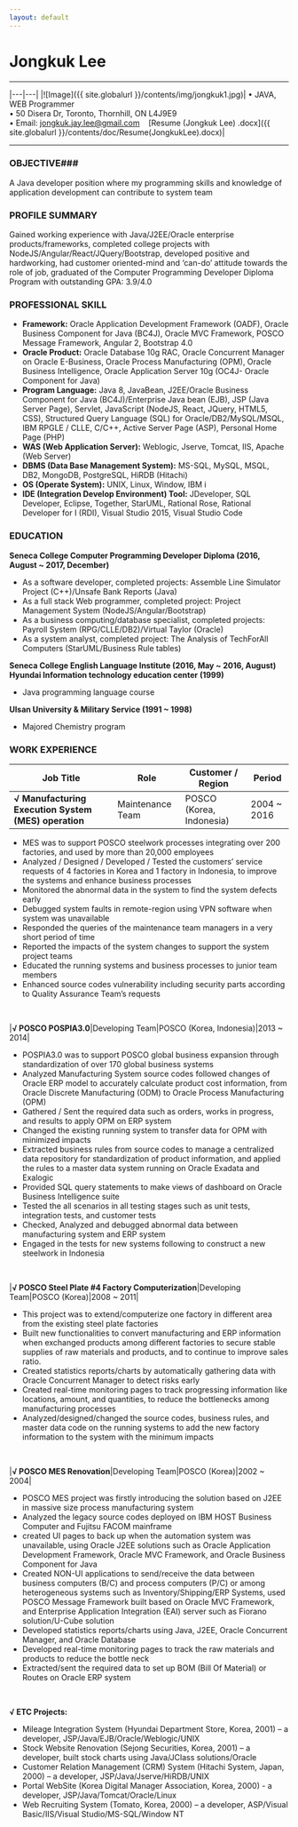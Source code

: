 ```yaml
---
layout: default
---
```

# Jongkuk Lee

---

|---|---|
|![Image]({{ site.globalurl }}/contents/img/jongkuk1.jpg)| • JAVA, WEB Programmer <br />• 50 Disera Dr, Toronto, Thornhill, ON L4J9E9 <br /> • Email: [jongkuk.jay.lee@gmail.com](mailto://jongkuk.jay.lee@gmail.com) &nbsp;&nbsp;&nbsp;[Resume (Jongkuk Lee) .docx]({{ site.globalurl }}/contents/doc/Resume(JongkukLee).docx)|

---
### OBJECTIVE### 
A Java developer position where my programming skills and knowledge of application development can contribute to system team

### PROFILE SUMMARY ###
Gained working experience with Java/J2EE/Oracle enterprise products/frameworks, completed college projects with NodeJS/Angular/React/JQuery/Bootstrap, developed positive and hardworking, had customer oriented-mind and ‘can-do’ attitude towards the role of job, graduated of the Computer Programming Developer Diploma Program with outstanding GPA: 3.9/4.0

### PROFESSIONAL SKILL ###
- **Framework:** Oracle Application Development Framework (OADF), Oracle Business Component for Java (BC4J), Oracle MVC Framework, POSCO Message Framework, Angular 2, Bootstrap 4.0 <br>
- **Oracle Product:** Oracle Database 10g RAC, Oracle Concurrent Manager on Oracle E-Business, Oracle Process Manufacturing (OPM), Oracle Business Intelligence, Oracle Application Server 10g (OC4J- Oracle Component for Java) <br>
- **Program Language:** Java 8, JavaBean, J2EE/Oracle Business Component for Java (BC4J)/Enterprise Java bean (EJB), JSP (Java Server Page), Servlet, JavaScript (NodeJS, React, JQuery, HTML5, CSS), Structured Query Language (SQL) for Oracle/DB2/MySQL/MSQL, IBM RPGLE / CLLE, C/C++, Active Server Page (ASP), Personal Home Page (PHP) <br>
- **WAS (Web Application Server):** Weblogic, Jserve, Tomcat, IIS, Apache (Web Server) <br>
- **DBMS (Data Base Management System):** MS-SQL, MySQL, MSQL, DB2, MongoDB, PostgreSQL, HiRDB (Hitachi) <br>
- **OS (Operate System):** UNIX, Linux, Window, IBM i <br>
- **IDE (Integration Develop Environment) Tool:** JDeveloper, SQL Developer, Eclipse, Together, StarUML, Rational Rose, Rational Developer for I (RDI), Visual Studio 2015, Visual Studio Code <br>


### EDUCATION ###

**Seneca College Computer Programming Developer Diploma	(2016, August ~ 2017, December)**<br>
- As a software developer, completed projects: Assemble Line Simulator Project (C++)/Unsafe Bank Reports (Java)<br>
- As a full stack Web programmer, completed project: Project Management System (NodeJS/Angular/Bootstrap)<br>
- As a business computing/database specialist, completed projects: Payroll System (RPG/CLLE/DB2)/Virtual Taylor (Oracle)<br>
- As a system analyst, completed project: The Analysis of TechForAll Computers (StarUML/Business Rule tables)<br>

**Seneca College English Language Institute (2016, May ~ 2016, August)**<br>
**Hyundai Information technology education center	(1999)**
- Java programming language course<br>

**Ulsan University & Military Service (1991 ~ 1998)**<br>
- Majored Chemistry program<br>

### WORK EXPERIENCE ###

|Job Title|Role|Customer / Region|Period|
|------------|----|------|------|
|**√ Manufacturing Execution System (MES) operation**|Maintenance Team|POSCO (Korea, Indonesia)|2004 ~ 2016|

-	MES was to support POSCO steelwork processes integrating over 200 factories,  and used by more than 20,000 employees
-	Analyzed / Designed / Developed  / Tested the customers’ service requests of 4 factories in Korea and 1 factory in Indonesia, to improve the systems and enhance business processes
-	Monitored the abnormal data in the system to find the system defects early
-	Debugged system faults in remote-region using VPN software when system was unavailable 
-	Responded the queries of the maintenance team managers in a very short period of time
-	Reported the impacts of the system changes to support the system project teams
-	Educated the running systems and business processes to junior team members
-	Enhanced source codes vulnerability including security parts according to Quality Assurance Team’s requests
<br>

|**√ POSCO POSPIA3.0**|Developing Team|POSCO (Korea, Indonesia)|2013 ~ 2014|

-	POSPIA3.0 was to support POSCO global business expansion through standardization of over 170 global business systems
-	Analyzed Manufacturing System source codes followed changes of Oracle ERP model to accurately calculate product cost information, from Oracle Discrete Manufacturing (ODM) to Oracle Process Manufacturing (OPM) 
-	Gathered / Sent the required data such as orders, works in progress, and results to apply OPM on ERP system
-	Changed the existing running system to transfer data for OPM with minimized impacts
-	Extracted business rules from source codes to manage a centralized data repository for standardization of product information, and applied the rules to a master data  system running on Oracle Exadata and Exalogic
-	Provided SQL query statements to make views of dashboard on Oracle Business Intelligence suite
-	Tested the all scenarios in all testing stages such as unit tests, integration tests, and customer tests
-	Checked, Analyzed and debugged abnormal data between manufacturing system and ERP system
-	Engaged in the tests for new systems following to construct a new steelwork in Indonesia 
<br>

|**√ POSCO Steel Plate #4 Factory Computerization**|Developing Team|POSCO (Korea)|2008 ~ 2011|

-	This project was to extend/computerize one factory in different area from the existing steel plate factories
-	Built new functionalities to convert manufacturing and ERP information when exchanged products among different factories to secure stable supplies of raw materials and products, and to continue to improve sales ratio.
-	Created statistics reports/charts by automatically gathering data with Oracle Concurrent Manager to detect risks early
-	Created real-time monitoring pages to track progressing information like locations, amount, and quantities, to reduce the bottlenecks among manufacturing processes
-	Analyzed/designed/changed the source codes, business rules, and master data code on the running systems to add the new factory information to the system with the minimum impacts
<br>

|**√ POSCO MES Renovation**|Developing Team|POSCO (Korea)|2002 ~ 2004|

-	POSCO MES project was firstly introducing the solution based on J2EE in massive size process manufacturing system
-	Analyzed the legacy source codes deployed on IBM HOST Business Computer and Fujitsu FACOM mainframe 
-	created UI pages to back up when the automation system was unavailable, using Oracle J2EE solutions such as Oracle Application Development Framework, Oracle MVC Framework, and Oracle Business Component for Java
-	Created NON-UI applications to send/receive the data between business computers (B/C) and process computers (P/C) or among heterogeneous systems such as Inventory/Shipping/ERP Systems, used POSCO Message Framework built based on Oracle MVC Framework, and Enterprise Application Integration (EAI) server such as Fiorano solution/U-Cube solution
-	Developed statistics reports/charts using Java, J2EE, Oracle Concurrent Manager, and Oracle Database
-	Developed real-time monitoring pages to track the raw materials and products to reduce the bottle neck
-	Extracted/sent the required data to set up BOM (Bill Of Material) or Routes on Oracle ERP system
<br>

**√ ETC Projects:**<br>
- Mileage Integration System (Hyundai Department Store, Korea, 2001) – a developer, JSP/Java/EJB/Oracle/Weblogic/UNIX<br>
- Stock Website Renovation  (Sejong Securities, Korea, 2001) – a developer, built stock charts using Java/JClass solutions/Oracle<br>
- Customer Relation Management (CRM) System (Hitachi System, Japan, 2000) – a developer, JSP/Java/Jserve/HiRDB/UNIX<br>
- Portal WebSite (Korea Digital Manager Association, Korea, 2000) - a developer, JSP/Java/Tomcat/Oracle/Linux<br>
- Web Recruiting System (Tomato, Korea, 2000) – a developer, ASP/Visual Basic/IIS/Visual Studio/MS-SQL/Window NT<br>

